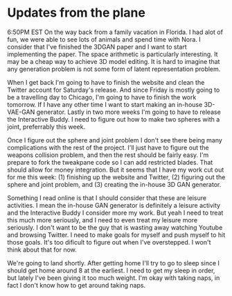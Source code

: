 # Updates from the plane #
6:50PM EST
On the way back from a family vacation in Florida. I had alot of fun, we were able to see lots of animals and spend time with Nora. I consider that I've finished the 3DGAN paper and I want to start implementing the paper. The space arithmetic is particularly interesting. It may be a cheap way to achieve 3D model editing. It is hard to imagine that any generation problem is not some form of latent representation problem. 

When I get back I'm going to have to finish the website and clean the Twitter account for Saturday's release. And since Friday is mostly going to be a travelling day to Chicago, I'm going to have to finish the work tomorrow. If I have any other time I want to start making an in-house 3D-VAE-GAN generator. Lastly in two more weeks I'm going to have to release the Interactive Buddy. I need to figure out how to make two spheres with a joint, preferrably this week. 

Once I figure out the sphere and joint problem I don't see there being many complications with the rest of the project. I'll just have to figure out the weapons collision problem, and then the rest should be fairly easy. I'm prepare to fork the tweakpane code so I can add restricted blades. That should allow for money integration. But it seems that I have my work cut out for me this week: (1) finishing up the website and Twitter, (2) figuring out the sphere and joint problem, and (3) creating the in-house 3D GAN generator. 

Something I read online is that I should consider that these are leisure activities. I mean the in-house GAN generator is definitely a leisure activity and the Interactive Buddy I consider more my work. But yeah I need to treat this much more seriously, and I need to even treat my leisure more seriously. I don't want to be the guy that is wasting away watching Youtube and browsing Twitter. I need to make goals for myself and push myself to hit those goals. It's too dificult to figure out when I've overstepped. I won't think about that for now. 

We're going to land shortly. After getting home I'll try to go to sleep since I should get home around 8 at the earliest. I need to get my sleep in order, but lately I've been giving it too much weight. I'm okay with taking naps, in fact I don't know how to get around taking naps. 
